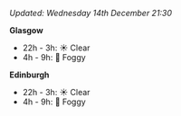 *Updated: Wednesday 14th December 21:30*

**Glasgow**

* 22h - 3h: :sunny: Clear
* 4h - 9h: :foggy: Foggy

**Edinburgh**

* 22h - 3h: :sunny: Clear
* 4h - 9h: :foggy: Foggy
